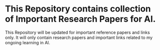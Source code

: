 # This Repository contains collection of Important Research Papers for AI.

This Repository will be updated for important reference papers and links only. It will only contain research papers and important links related to my ongoing learning in AI. 
